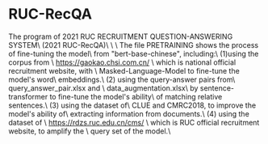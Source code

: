 # RUC-RecQA
The program of 2021 RUC RECRUITMENT QUESTION-ANSWERING SYSTEM\\
(2021 RUC-RecQA)\\
\\
\\
The file PRETRAINING shows the process of fine-tuning the model\\
from "bert-base-chinese", including:\\
    (1)using the corpus from \\
        https://gaokao.chsi.com.cn/ \\
        which is national official recruitment website, with \\
        Masked-Language-Model to fine-tune the model's word\\
        embeddings.\\
    (2) using the query-answer pairs from\\
        query_answer_pair.xlsx and \\
        data_augmentation.xlsx\\
        by sentence-transformer to fine-tune the model's ability\\
        of matching relative sentences.\\
    (3) using the dataset of\\
        CLUE and CMRC2018, to improve the model's ability of\\
        extracting information from documents.\\
    (4) using the dataset of \\
        https://rdzs.ruc.edu.cn/cms/ \\
        which is RUC official recruitment website, to amplify the \\
        query set of the model.\\



